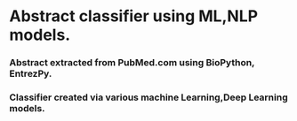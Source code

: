 # Abstract classifier using ML,NLP models.
### Abstract extracted from PubMed.com using BioPython, EntrezPy.
### Classifier created via various machine Learning,Deep Learning models.
